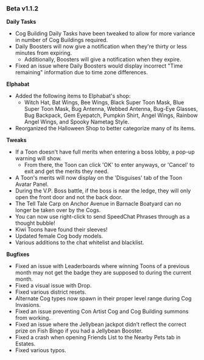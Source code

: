 ### Beta v1.1.2

**Daily Tasks**
- Cog Building Daily Tasks have been tweaked to allow for more variance in number of Cog Buildings required.
- Daily Boosters will now give a notification when they're thirty or less minutes from expiring.
  - Additionally, Boosters will give a notification when they expire.
- Fixed an issue where Daily Boosters would display incorrect "Time remaining" information due to time zone differences. 

**Elphabat**
- Added the following items to Elphabat's shop:
  - Witch Hat, Bat Wings, Bee Wings, Black Super Toon Mask, Blue Super Toon Mask, Bug Antenna, Webbed Antenna, Bug-Eye Glasses, Bug Backpack, Gem Eyepatch, Pumpkin Shirt, Angel Wings, Rainbow Angel Wings, and Spooky Nametag Style.
- Reorganized the Halloween Shop to better categorize many of its items.

**Tweaks**
- If a Toon doesn't have full merits when entering a boss lobby, a pop-up warning will show.
  - From there, the Toon can click 'OK' to enter anyways, or 'Cancel' to exit and get the merits they need.
- A Toon's merits will now display on the 'Disguises' tab of the Toon Avatar Panel.
- During the V.P. Boss battle, if the boss is near the ledge, they will only open the front door and not the back door.
- The Tell Tale Carp on Anchor Avenue in Barnacle Boatyard can no longer be taken over by the Cogs.
- You can now use right-click to send SpeedChat Phrases through as a thought bubble!
- Kiwi Toons have found their sleeves!
- Updated female Cog body models.
- Various additions to the chat whitelist and blacklist.

**Bugfixes**
- Fixed an issue with Leaderboards where winning Toons of a previous month may not get the badge they are supposed to during the current month. 
- Fixed a visual issue with Drop.
- Fixed various district resets.
- Alternate Cog types now spawn in their proper level range during Cog Invasions.
- Fixed an issue preventing Con Artist Cog and Cog Building summons from working.
- Fixed an issue where the Jellybean jackpot didn’t reflect the correct prize on Fish Bingo if you had a Jellybean Booster.
- Fixed a crash when opening Friends List to the Nearby Pets tab in Estates.
- Fixed various typos.